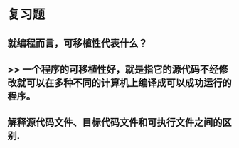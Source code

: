 # 复习题

## 就编程而言，可移植性代表什么？
## >> 一个程序的可移植性好，就是指它的源代码不经修改就可以在多种不同的计算机上编译成可以成功运行的程序。

## 解释源代码文件、目标代码文件和可执行文件之间的区别.
